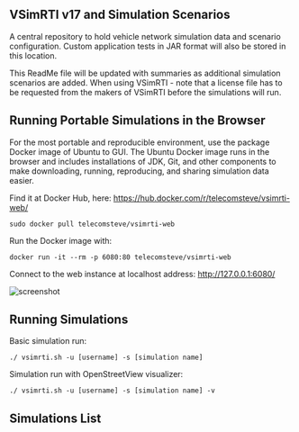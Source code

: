 VSimRTI v17 and Simulation Scenarios
------------------------------------
A central repository to hold vehicle network simulation data and scenario configuration.
Custom application tests in JAR format will also be stored in this location.

This ReadMe file will be updated with summaries as additional simulation scenarios are added.
When using VSimRTI - note that a license file has to be requested from the makers of VSimRTI before the simulations will run.


Running Portable Simulations in the Browser
-------------------------------------------

For the most portable and reproducible environment, use the package Docker image of Ubuntu to GUI.
The Ubuntu Docker image runs in the browser and includes installations of JDK, Git, and other components to make downloading, running, reproducing, and sharing simulation data easier.

Find it at Docker Hub, here: https://hub.docker.com/r/telecomsteve/vsimrti-web/
```
sudo docker pull telecomsteve/vsimrti-web
```
Run the Docker image with:
```
docker run -it --rm -p 6080:80 telecomsteve/vsimrti-web
```
Connect to the web instance at localhost address: http://127.0.0.1:6080/

![screenshot](https://raw.github.com/stevenplatt/docker-vsimrti-web/master/screenshots/vsimrti-web.jpg?v1)


Running Simulations
-------------------
Basic simulation run:
```
./ vsimrti.sh -u [username] -s [simulation name]
```
Simulation run with OpenStreetView visualizer:
```
./ vsimrti.sh -u [username] -s [simulation name] -v
```

Simulations List
----------------

